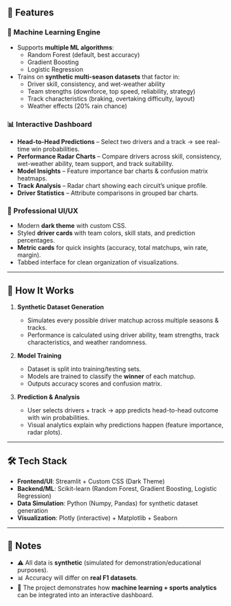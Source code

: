 ## 🚀 Features  

### 🔮 Machine Learning Engine  
- Supports **multiple ML algorithms**:  
  - Random Forest (default, best accuracy)  
  - Gradient Boosting  
  - Logistic Regression  
- Trains on **synthetic multi-season datasets** that factor in:  
  - Driver skill, consistency, and wet-weather ability  
  - Team strengths (downforce, top speed, reliability, strategy)  
  - Track characteristics (braking, overtaking difficulty, layout)  
  - Weather effects (20% rain chance)  

### 📊 Interactive Dashboard  
- **Head-to-Head Predictions** – Select two drivers and a track → see real-time win probabilities.  
- **Performance Radar Charts** – Compare drivers across skill, consistency, wet-weather ability, team support, and track suitability.  
- **Model Insights** – Feature importance bar charts & confusion matrix heatmaps.  
- **Track Analysis** – Radar chart showing each circuit’s unique profile.  
- **Driver Statistics** – Attribute comparisons in grouped bar charts.  

### 🎨 Professional UI/UX  
- Modern **dark theme** with custom CSS.  
- Styled **driver cards** with team colors, skill stats, and prediction percentages.  
- **Metric cards** for quick insights (accuracy, total matchups, win rate, margin).  
- Tabbed interface for clean organization of visualizations.  

---

## 🧠 How It Works  

1. **Synthetic Dataset Generation**  
   - Simulates every possible driver matchup across multiple seasons & tracks.  
   - Performance is calculated using driver ability, team strengths, track characteristics, and weather randomness.  

2. **Model Training**  
   - Dataset is split into training/testing sets.  
   - Models are trained to classify the **winner** of each matchup.  
   - Outputs accuracy scores and confusion matrix.  

3. **Prediction & Analysis**  
   - User selects drivers + track → app predicts head-to-head outcome with win probabilities.  
   - Visual analytics explain why predictions happen (feature importance, radar plots).  

---

## 🛠️ Tech Stack  

- **Frontend/UI**: Streamlit + Custom CSS (Dark Theme)  
- **Backend/ML**: Scikit-learn (Random Forest, Gradient Boosting, Logistic Regression)  
- **Data Simulation**: Python (Numpy, Pandas) for synthetic dataset generation  
- **Visualization**: Plotly (interactive) + Matplotlib + Seaborn  

---

## 📌 Notes  

- ⚠️ All data is **synthetic** (simulated for demonstration/educational purposes).  
- 📊 Accuracy will differ on **real F1 datasets**.  
- 🎯 The project demonstrates how **machine learning + sports analytics** can be integrated into an interactive dashboard.  


